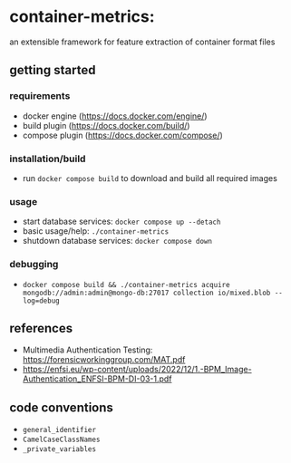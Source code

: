 # **container-metrics**:
an extensible framework for feature extraction of container format files
## getting started
### requirements
- docker engine (https://docs.docker.com/engine/)
- build plugin (https://docs.docker.com/build/)
- compose plugin (https://docs.docker.com/compose/)
### installation/build
- run `docker compose build` to download and build all required images
### usage
- start database services: `docker compose up --detach`
- basic usage/help: `./container-metrics`
- shutdown database services: `docker compose down`
### debugging
- `docker compose build && ./container-metrics acquire mongodb://admin:admin@mongo-db:27017 collection io/mixed.blob --log=debug`
## references
- Multimedia Authentication Testing: https://forensicworkinggroup.com/MAT.pdf
- https://enfsi.eu/wp-content/uploads/2022/12/1.-BPM_Image-Authentication_ENFSI-BPM-DI-03-1.pdf
## code conventions
- `general_identifier`
- `CamelCaseClassNames`
- `_private_variables`
